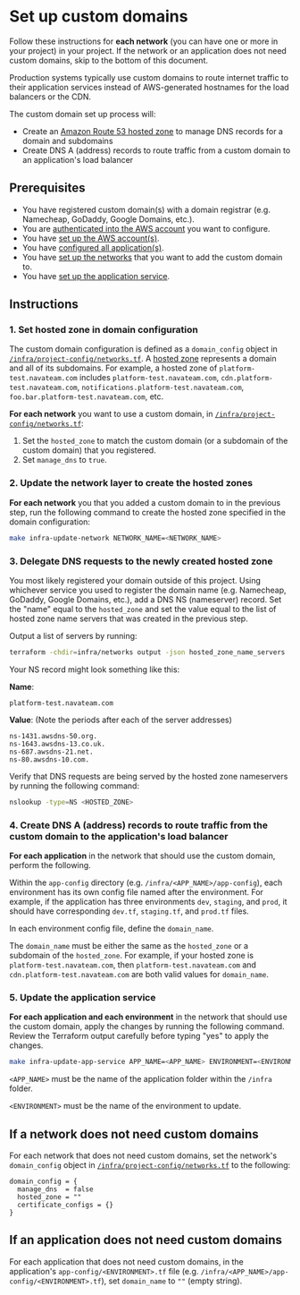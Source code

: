 # Set up custom domains

Follow these instructions for **each network** (you can have one or more in your project) in your project. If the network or an application does not need custom domains, skip to the bottom of this document.

Production systems typically use custom domains to route internet traffic to their application services instead of AWS-generated hostnames for the load balancers or the CDN.

The custom domain set up process will:

* Create an [Amazon Route 53 hosted zone](https://docs.aws.amazon.com/Route53/latest/DeveloperGuide/hosted-zones-working-with.html) to manage DNS records for a domain and subdomains
* Create DNS A (address) records to route traffic from a custom domain to an application's load balancer

## Prerequisites

* You have registered custom domain(s) with a domain registrar (e.g. Namecheap, GoDaddy, Google Domains, etc.).
* You are [authenticated into the AWS account](./set-up-infrastructure-tools.md#authenticate-with-aws) you want to configure.
* You have [set up the AWS account(s)](./set-up-aws-accounts.md).
* You have [configured all application(s)](./set-up-app-config.md).
* You have [set up the networks](./set-up-network.md) that you want to add the custom domain to.
* You have [set up the application service](./set-up-app-service.md).

## Instructions

### 1. Set hosted zone in domain configuration

The custom domain configuration is defined as a `domain_config` object in [`/infra/project-config/networks.tf`](/infra/project-config/networks.tf). A [hosted zone](https://docs.aws.amazon.com/Route53/latest/DeveloperGuide/hosted-zones-working-with.html) represents a domain and all of its subdomains. For example, a hosted zone of `platform-test.navateam.com` includes `platform-test.navateam.com`, `cdn.platform-test.navateam.com`, `notifications.platform-test.navateam.com`, `foo.bar.platform-test.navateam.com`, etc.

**For each network** you want to use a custom domain, in [`/infra/project-config/networks.tf`](/infra/project-config/networks.tf):

1. Set the `hosted_zone` to match the custom domain (or a subdomain of the custom domain) that you registered.
2. Set `manage_dns` to `true`.

### 2. Update the network layer to create the hosted zones

**For each network** you that you added a custom domain to in the previous step, run the following command to create the hosted zone specified in the domain configuration:

```bash
make infra-update-network NETWORK_NAME=<NETWORK_NAME>
```

### 3. Delegate DNS requests to the newly created hosted zone

You most likely registered your domain outside of this project. Using whichever service you used to register the domain name (e.g. Namecheap, GoDaddy, Google Domains, etc.), add a DNS NS (nameserver) record. Set the "name" equal to the `hosted_zone` and set the value equal to the list of hosted zone name servers that was created in the previous step.

Output a list of servers by running:

```bash
terraform -chdir=infra/networks output -json hosted_zone_name_servers
```

Your NS record might look something like this:

**Name**:

```text
platform-test.navateam.com
```

**Value**: (Note the periods after each of the server addresses)

```text
ns-1431.awsdns-50.org.
ns-1643.awsdns-13.co.uk.
ns-687.awsdns-21.net.
ns-80.awsdns-10.com.
```

Verify that DNS requests are being served by the hosted zone nameservers by running the following command:

```bash
nslookup -type=NS <HOSTED_ZONE>
```

### 4. Create DNS A (address) records to route traffic from the custom domain to the application's load balancer

**For each application** in the network that should use the custom domain, perform the following.

Within the `app-config` directory (e.g. `/infra/<APP_NAME>/app-config`), each environment has its own config file named after the environment. For example, if the application has three environments `dev`, `staging`, and `prod`, it should have corresponding `dev.tf`, `staging.tf`, and `prod.tf` files.

In each environment config file, define the `domain_name`.

The `domain_name` must be either the same as the `hosted_zone` or a subdomain of the `hosted_zone`. For example, if your hosted zone is `platform-test.navateam.com`, then `platform-test.navateam.com` and `cdn.platform-test.navateam.com` are both valid values for `domain_name`.

### 5. Update the application service

**For each application and each environment** in the network that should use the custom domain, apply the changes by running the following command. Review the Terraform output carefully before typing "yes" to apply the changes.

```bash
make infra-update-app-service APP_NAME=<APP_NAME> ENVIRONMENT=<ENVIRONMENT>
```

`<APP_NAME>` must be the name of the application folder within the `/infra` folder.

`<ENVIRONMENT>` must be the name of the environment to update.

## If a network does not need custom domains

For each network that does not need custom domains, set the network's `domain_config` object in [`/infra/project-config/networks.tf`](/infra/project-config/networks.tf) to the following:

```hcl
domain_config = {
  manage_dns  = false
  hosted_zone = ""
  certificate_configs = {}
}
```

## If an application does not need custom domains

For each application that does not need custom domains, in the application's `app-config/<ENVIRONMENT>.tf` file (e.g. `/infra/<APP_NAME>/app-config/<ENVIRONMENT>.tf`), set `domain_name` to `""` (empty string).
